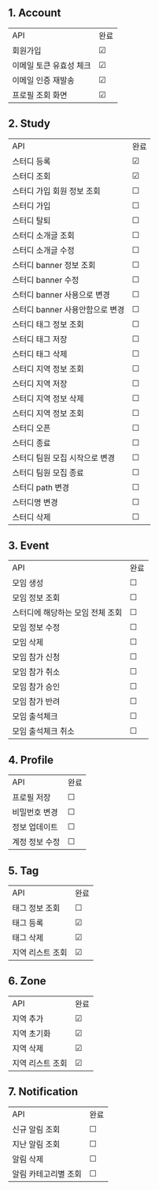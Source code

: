 ## 1. Account
|               |         | 
|---------------|---------|
| API           | 완료      |
| 회원가입          | &#9745; |
| 이메일 토큰 유효성 체크 | &#9745; |
| 이메일 인증 재발송    | &#9745; |
| 프로필 조회 화면     | &#9745; |

## 2. Study
|                      |         | 
|----------------------|---------|
| API                  | 완료      |
| 스터디 등록               | &#9745; |
| 스터디 조회               | &#9745; |
| 스터디 가입 회원 정보 조회      | &#9744; |
| 스터디 가입               | &#9744; |
| 스터디 탈퇴               | &#9744; |
| 스터디 소개글 조회           | &#9744; |
| 스터디 소개글 수정           | &#9744; |
| 스터디 banner 정보 조회     | &#9744; |
| 스터디 banner 수정        | &#9744; |
| 스터디 banner 사용으로 변경   | &#9744; |
| 스터디 banner 사용안함으로 변경 | &#9744; |
| 스터디 태그 정보 조회         | &#9744; |
| 스터디 태그 저장            | &#9744; |
| 스터디 태그 삭제            | &#9744; |
| 스터디 지역 정보 조회         | &#9744; |
| 스터디 지역 저장            | &#9744; |
| 스터디 지역 정보 삭제         | &#9744; |
| 스터디 지역 정보 조회         | &#9744; |
| 스터디 오픈               | &#9744; |
| 스터디 종료               | &#9744; |
| 스터디 팀원 모집 시작으로 변경    | &#9744; |
| 스터디 팀원 모집 종료         | &#9744; |
| 스터디 path 변경          | &#9744; |
| 스터디명 변경              | &#9744; |
| 스터디 삭제               | &#9744; |

## 3. Event
|                    |         | 
|--------------------|---------|
| API                | 완료      |
| 모임 생성              | &#9744; |
| 모임 정보 조회           | &#9744; |
| 스터디에 해당하는 모임 전체 조회 | &#9744; |
| 모임 정보 수정           | &#9744; |
| 모임 삭제              | &#9744; |
| 모임 참가 신청           | &#9744; |
| 모임 참가 취소           | &#9744; |
| 모임 참가 승인           | &#9744; |
| 모임 참가 반려           | &#9744; |
| 모임 출석체크            | &#9744; |
| 모임 출석체크 취소         | &#9744; |

## 4. Profile
|          |         | 
|----------|---------|
| API      | 완료      |
| 프로필 저장   | &#9744; |
| 비밀번호 변경  | &#9744; |
| 정보 업데이트  | &#9744; |
| 계정 정보 수정 | &#9744; |

## 5. Tag
|           |         | 
|-----------|---------|
| API       | 완료      |
| 태그 정보 조회  | &#9744; |
| 태그 등록     | &#9745; |
| 태그 삭제     | &#9745; |
| 지역 리스트 조회 | &#9745; |

## 6. Zone
|           |         | 
|-----------|---------|
| API       | 완료      |
| 지역 추가     | &#9745; |
| 지역 초기화    | &#9745; |
| 지역 삭제     | &#9745; |
| 지역 리스트 조회 | &#9745; |

## 7. Notification
|             |         | 
|-------------|---------|
| API         | 완료      |
| 신규 알림 조회    | &#9744; |
| 지난 알림 조회    | &#9744; |
| 알림 삭제       | &#9744; |
| 알림 카테고리별 조회 | &#9744; |